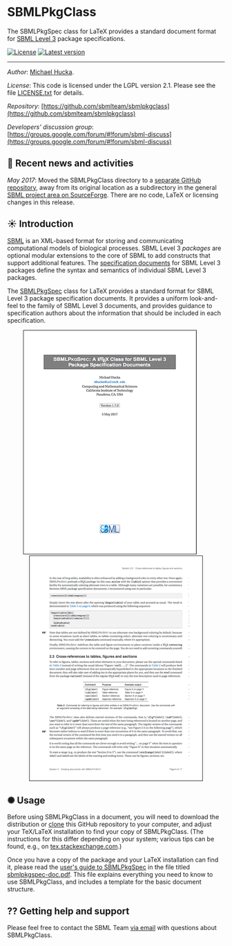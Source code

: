 SBMLPkgClass
============

The SBMLPkgSpec class for LaTeX provides a standard document format for [SBML Level 3](http://sbml.org/Documents/Specifications) package specifications.  

[![License](http://img.shields.io/:license-LGPL-blue.svg)](https://www.gnu.org/licenses/old-licenses/lgpl-2.1.en.html)    [![Latest version](https://img.shields.io/badge/Latest_version-1.7-brightgreen.svg)](http://shields.io)

----
*Author*:      [Michael Hucka](http://www.cds.caltech.edu/~mhucka).

*License*:      This code is licensed under the LGPL version 2.1.  Please see the file [LICENSE.txt](https://raw.githubusercontent.com/sbmlteam/sbmlpkgclass/master/LICENSE.txt) for details.

*Repository*:   [https://github.com/sbmlteam/sbmlpkgclass](https://github.com/sbmlteam/sbmlpkgclass)

*Developers' discussion group*: [https://groups.google.com/forum/#!forum/sbml-discuss](https://groups.google.com/forum/#!forum/sbml-discuss)

🏁 Recent news and activities
------------------------------

_May 2017_: Moved the SBMLPkgClass directory to a [separate GitHub repository](https://github.com/sbmlteam/sbmlpkgspec), away from its original location as a subdirectory in the general [SBML project area on SourceForge](https://sourceforge.net/p/sbml/code/HEAD/tree/trunk/project/).  There are no code, LaTeX or licensing changes in this release.

☀ Introduction
-----------------------------

[SBML](http://sbml.org) is an XML-based format for storing and communicating computational models of biological processes.  SBML Level 3 _packages_ are optional modular extensions to the core of SBML to add constructs that support additional features.  The [specification documents](http://sbml.org/Documents/Specifications) for SBML Level 3 packages define the syntax and semantics of individual SBML Level 3 packages.

The [SBMLPkgSpec](https://github.com/sbmlteam/sbmlpkgspec) class for LaTeX provides a standard format for SBML Level 3 package specification documents. It provides a uniform look-and-feel to the family of SBML Level 3 documents, and provides guidance to specification authors about the information that should be included in each specification.

<div align="center">
<img border=1 src="https://github.com/sbmlteam/sbmlpkgspec/raw/master/.graphics/example-1.png">
&nbsp;&nbsp;&nbsp;&nbsp;&nbsp;&nbsp;
<img border=1 src="https://github.com/sbmlteam/sbmlpkgspec/raw/master/.graphics/example-2.png">
</div>


✺ Usage
------

Before using SBMLPkgClass in a document, you will need to download the distribution or [clone](https://help.github.com/articles/cloning-a-repository/) this GitHub repository to your computer, and adjust your TeX/LaTeX installation to find your copy of SBMLPkgClass.  (The instructions for this differ depending on your system; various tips can be found, e.g., on [tex.stackexchange.com](https://tex.stackexchange.com/questions/1137/where-do-i-place-my-own-sty-or-cls-files-to-make-them-available-to-all-my-te).)

Once you have a copy of the package and your LaTeX installation can find it, please read the [user's guide to SBMLPkgSpec](https://github.com/sbmlteam/sbmlpkgspec/blob/master/sbmlpkgspec-doc.pdf) in the file titled [sbmlpkgspec-doc.pdf](https://github.com/sbmlteam/sbmlpkgspec/blob/master/sbmlpkgspec-doc.pdf).  This file explains everything you need to know to use SBMLPkgClass, and includes a template for the basic document structure.


⁇ Getting help and support
--------------------------

Please feel free to contact the SBML Team [via email](mailto:sbml-team@googlegroups.com) with questions about SBMLPkgClass.

